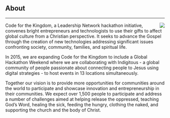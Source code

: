 ﻿## About
---
<img src="{{assets}}/images/earth.jpg" style="float:right"/>

Code for the Kingdom, a Leadership Network hackathon initiative, convenes bright entrepreneurs and technologists to use their gifts to affect global culture from a Christian perspective. It seeks to advance the Gospel through the creation of new technologies addressing significant issues confronting society, community, families, and spiritual life.

In 2015, we are expanding Code for the Kingdom to include a Global Hackathon Weekend where we are collaborating with Indigitous - a global community of people passionate about connecting people to Jesus using digital strategies - to host events in 13 locations simultaneously. 

Together our vision is to provide more opportunities for communities around the world to participate and showcase innovation and entrepreneurship in their communities. We expect over 1,500 people to participate and address a number of challenges aimed at helping release the oppressed, teaching God’s Word, healing the sick, feeding the hungry, clothing the naked, and supporting the church and the body of Christ.



